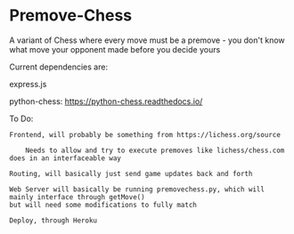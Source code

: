 # Premove-Chess
A variant of Chess where every move must be a premove - you don't know what move your opponent made before you decide yours

Current dependencies are:

express.js

python-chess: https://python-chess.readthedocs.io/

To Do:

    Frontend, will probably be something from https://lichess.org/source

        Needs to allow and try to execute premoves like lichess/chess.com does in an interfaceable way

    Routing, will basically just send game updates back and forth

    Web Server will basically be running premovechess.py, which will mainly interface through getMove() 
    but will need some modifications to fully match 
    
    Deploy, through Heroku